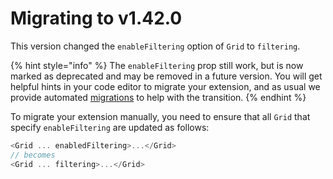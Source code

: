 # Migrating to v1.42.0

This version changed the `enableFiltering` option of `Grid` to `filtering`.

{% hint style="info" %}
The `enableFiltering` prop still work, but is now marked as deprecated and may be removed in a future version. You will get helpful hints in your code editor to migrate your extension, and as usual we provide automated [migrations](./README.md) to help with the transition.
{% endhint %}

To migrate your extension manually, you need to ensure that all `Grid` that specify `enableFiltering` are updated as follows:

```typescript
<Grid ... enabledFiltering>...</Grid>
// becomes
<Grid ... filtering>...</Grid>
```
